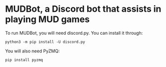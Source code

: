 # MUDBot, a Discord bot that assists in playing MUD games

To run MUDBot, you will need discord.py. You can install it through:

```
python3 -m pip install -U discord.py
```
You will also need PyZMQ:

```
pip install pyzmq
```
